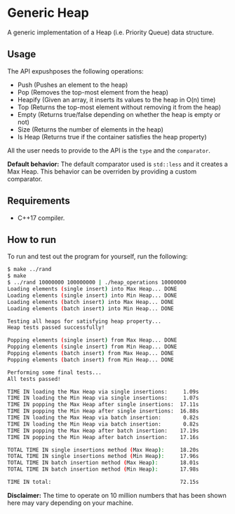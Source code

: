# Generic Heap

A generic implementation of a Heap (i.e. Priority Queue) data structure.

## Usage

The API expushposes the following operations:

- Push (Pushes an element to the heap)
- Pop (Removes the top-most element from the heap)
- Heapify (Given an array, it inserts its values to the heap in O(n) time)
- Top (Returns the top-most element without removing it from the heap)
- Empty (Returns true/false depending on whether the heap is empty or not)
- Size (Returns the number of elements in the heap)
- Is Heap (Returns true if the container satisfies the heap property)

All the user needs to provide to the API is the `type` and the `comparator`.

**Default behavior:** The default comparator used is `std::less` and it creates
a Max Heap. This behavior can be overriden by providing a custom comparator.

## Requirements

- C++17 compiler.

## How to run

To run and test out the program for yourself, run the following:

```bash
$ make ../rand
$ make
$ ../rand 10000000 100000000 | ./heap_operations 10000000
Loading elements (single insert) into Max Heap... DONE
Loading elements (single insert) into Min Heap... DONE
Loading elements (batch insert) into Max Heap... DONE
Loading elements (batch insert) into Min Heap... DONE

Testing all heaps for satisfying heap property...
Heap tests passed successfully!

Popping elements (single insert) from Max Heap... DONE
Popping elements (single insert) from Min Heap... DONE
Popping elements (batch insert) from Max Heap... DONE
Popping elements (batch insert) from Min Heap... DONE

Performing some final tests...
All tests passed!

TIME IN loading the Max Heap via single insertions:     1.09s
TIME IN loading the Min Heap via single insertions:     1.07s
TIME IN popping the Max Heap after single insertions:  17.11s
TIME IN popping the Min Heap after single insertions:  16.88s
TIME IN loading the Max Heap via batch insertion:       0.82s
TIME IN loading the Min Heap via batch insertion:       0.82s
TIME IN popping the Max Heap after batch insertion:    17.19s
TIME IN popping the Min Heap after batch insertion:    17.16s

TOTAL TIME IN single insertions method (Max Heap):     18.20s
TOTAL TIME IN single insertions method (Min Heap):     17.96s
TOTAL TIME IN batch insertion method (Max Heap):       18.01s
TOTAL TIME IN batch insertion method (Min Heap):       17.98s

TIME IN total:                                         72.15s
```

**Disclaimer:** The time to operate on 10 million numbers that has been shown
here may vary depending on your machine.
